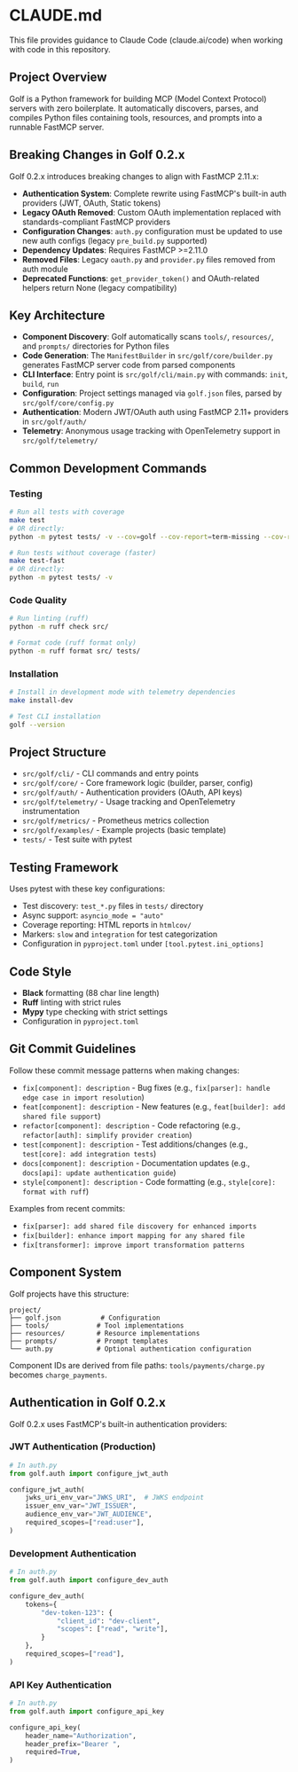 # CLAUDE.md

This file provides guidance to Claude Code (claude.ai/code) when working with code in this repository.

## Project Overview

Golf is a Python framework for building MCP (Model Context Protocol) servers with zero boilerplate. It automatically discovers, parses, and compiles Python files containing tools, resources, and prompts into a runnable FastMCP server.

## Breaking Changes in Golf 0.2.x

Golf 0.2.x introduces breaking changes to align with FastMCP 2.11.x:

- **Authentication System**: Complete rewrite using FastMCP's built-in auth providers (JWT, OAuth, Static tokens)
- **Legacy OAuth Removed**: Custom OAuth implementation replaced with standards-compliant FastMCP providers  
- **Configuration Changes**: `auth.py` configuration must be updated to use new auth configs (legacy `pre_build.py` supported)
- **Dependency Updates**: Requires FastMCP >=2.11.0
- **Removed Files**: Legacy `oauth.py` and `provider.py` files removed from auth module
- **Deprecated Functions**: `get_provider_token()` and OAuth-related helpers return None (legacy compatibility)

## Key Architecture

- **Component Discovery**: Golf automatically scans `tools/`, `resources/`, and `prompts/` directories for Python files
- **Code Generation**: The `ManifestBuilder` in `src/golf/core/builder.py` generates FastMCP server code from parsed components
- **CLI Interface**: Entry point is `src/golf/cli/main.py` with commands: `init`, `build`, `run`
- **Configuration**: Project settings managed via `golf.json` files, parsed by `src/golf/core/config.py`
- **Authentication**: Modern JWT/OAuth auth using FastMCP 2.11+ providers in `src/golf/auth/`
- **Telemetry**: Anonymous usage tracking with OpenTelemetry support in `src/golf/telemetry/`

## Common Development Commands

### Testing
```bash
# Run all tests with coverage
make test
# OR directly:
python -m pytest tests/ -v --cov=golf --cov-report=term-missing --cov-report=html

# Run tests without coverage (faster)
make test-fast
# OR directly:
python -m pytest tests/ -v
```

### Code Quality
```bash
# Run linting (ruff)
python -m ruff check src/

# Format code (ruff format only)
python -m ruff format src/ tests/
```

### Installation
```bash
# Install in development mode with telemetry dependencies
make install-dev

# Test CLI installation
golf --version
```

## Project Structure

- `src/golf/cli/` - CLI commands and entry points
- `src/golf/core/` - Core framework logic (builder, parser, config)
- `src/golf/auth/` - Authentication providers (OAuth, API keys)
- `src/golf/telemetry/` - Usage tracking and OpenTelemetry instrumentation
- `src/golf/metrics/` - Prometheus metrics collection
- `src/golf/examples/` - Example projects (basic template)
- `tests/` - Test suite with pytest

## Testing Framework

Uses pytest with these key configurations:
- Test discovery: `test_*.py` files in `tests/` directory
- Async support: `asyncio_mode = "auto"`
- Coverage reporting: HTML reports in `htmlcov/`
- Markers: `slow` and `integration` for test categorization
- Configuration in `pyproject.toml` under `[tool.pytest.ini_options]`

## Code Style

- **Black** formatting (88 char line length)
- **Ruff** linting with strict rules
- **Mypy** type checking with strict settings
- Configuration in `pyproject.toml`

## Git Commit Guidelines

Follow these commit message patterns when making changes:

- `fix[component]: description` - Bug fixes (e.g., `fix[parser]: handle edge case in import resolution`)
- `feat[component]: description` - New features (e.g., `feat[builder]: add shared file support`)
- `refactor[component]: description` - Code refactoring (e.g., `refactor[auth]: simplify provider creation`)
- `test[component]: description` - Test additions/changes (e.g., `test[core]: add integration tests`)
- `docs[component]: description` - Documentation updates (e.g., `docs[api]: update authentication guide`)
- `style[component]: description` - Code formatting (e.g., `style[core]: format with ruff`)

Examples from recent commits:
- `fix[parser]: add shared file discovery for enhanced imports`
- `fix[builder]: enhance import mapping for any shared file`
- `fix[transformer]: improve import transformation patterns`

## Component System

Golf projects have this structure:
```
project/
├── golf.json          # Configuration
├── tools/            # Tool implementations
├── resources/        # Resource implementations
├── prompts/          # Prompt templates
└── auth.py           # Optional authentication configuration
```

Component IDs are derived from file paths: `tools/payments/charge.py` becomes `charge_payments`.

## Authentication in Golf 0.2.x

Golf 0.2.x uses FastMCP's built-in authentication providers:

### JWT Authentication (Production)
```python
# In auth.py
from golf.auth import configure_jwt_auth

configure_jwt_auth(
    jwks_uri_env_var="JWKS_URI",  # JWKS endpoint
    issuer_env_var="JWT_ISSUER",
    audience_env_var="JWT_AUDIENCE", 
    required_scopes=["read:user"],
)
```

### Development Authentication
```python
# In auth.py
from golf.auth import configure_dev_auth

configure_dev_auth(
    tokens={
        "dev-token-123": {
            "client_id": "dev-client",
            "scopes": ["read", "write"],
        }
    },
    required_scopes=["read"],
)
```

### API Key Authentication
```python
# In auth.py  
from golf.auth import configure_api_key

configure_api_key(
    header_name="Authorization",
    header_prefix="Bearer ",
    required=True,
)
```